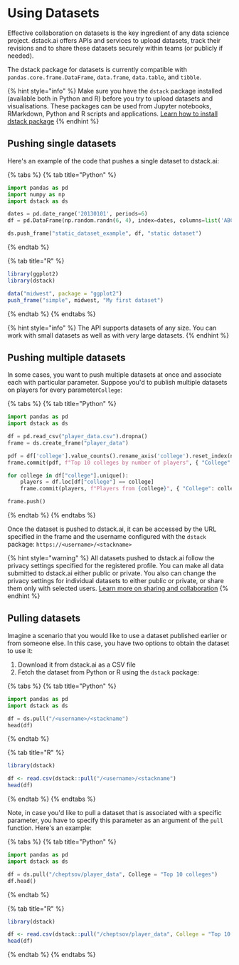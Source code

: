 # Using Datasets

Effective collaboration on datasets is the key ingredient of any data science project. dstack.ai offers APIs and services to upload datasets, track their revisions and to share these datasets securely within teams \(or publicly if needed\).

The dstack package for datasets is currently compatible with `pandas.core.frame.DataFrame`, `data.frame`, `data.table`, and `tibble`.

{% hint style="info" %}
Make sure you have the `dstack` package installed \(available both in Python and R\) before you try to upload datasets and visualisations. These packages can be used from Jupyter notebooks, RMarkdown, Python and R scripts and applications. [Learn how to install dstack package](../in-cloud/installation.md)
{% endhint %}

## Pushing single datasets

Here's an example of the code that pushes a single dataset to dstack.ai:

{% tabs %}
{% tab title="Python" %}
```python
import pandas as pd
import numpy as np
import dstack as ds

dates = pd.date_range('20130101', periods=6)
df = pd.DataFrame(np.random.randn(6, 4), index=dates, columns=list('ABCD'))

ds.push_frame("static_dataset_example", df, "static dataset")
```
{% endtab %}

{% tab title="R" %}
```r
library(ggplot2)
library(dstack)

data("midwest", package = "ggplot2")
push_frame("simple", midwest, "My first dataset")
```
{% endtab %}
{% endtabs %}

{% hint style="info" %}
The API supports datasets of any size. You can work with small datasets as well as with very large datasets.
{% endhint %}

## Pushing multiple datasets <a id="pushing-interactive-visualizations-and-datasets"></a>

In some cases, you want to push multiple datasets at once and associate each with particular parameter. Suppose you'd to publish multiple datasets on players for every parameter`College`:

{% tabs %}
{% tab title="Python" %}
```python
import pandas as pd
import dstack as ds

df = pd.read_csv("player_data.csv").dropna()
frame = ds.create_frame("player_data")

pdf = df['college'].value_counts().rename_axis('college').reset_index(name='players').head(10)
frame.commit(pdf, f"Top 10 colleges by number of players", { "College": "Top 10 colleges" })

for college in df["college"].unique():
    players = df.loc[df["college"] == college]
    frame.commit(players, f"Players from {college}", { "College": college })

frame.push()
```
{% endtab %}
{% endtabs %}

Once the dataset is pushed to dstack.ai, it can be accessed by the URL specified in the frame and the username configured with the `dstack` package: `https://<username>/<stackname>`

{% hint style="warning" %}
All datasets pushed to dstack.ai follow the privacy settings specified for the registered profile. You can make all data submitted to dstack.ai either public or private. You also can change the privacy settings for individual datasets to either public or private, or share them only with selected users. [Learn more on sharing and collaboration](../in-cloud/collaboration.md)
{% endhint %}

## Pulling datasets

Imagine a scenario that you would like to use a dataset published earlier or from someone else. In this case, you have two options to obtain the dataset to use it:

1. Download it from dstack.ai as a CSV file
2. Fetch the dataset from Python or R using the `dstack` package:

{% tabs %}
{% tab title="Python" %}
```python
import pandas as pd
import dstack as ds

df = ds.pull("/<username>/<stackname")
head(df)
```
{% endtab %}

{% tab title="R" %}
```r
library(dstack)    

df <- read.csv(dstack::pull("/<username>/<stackname")
head(df)
```
{% endtab %}
{% endtabs %}

Note, in case you'd like to pull a dataset that is associated with a specific parameter, you have to specify this parameter as an argument of the `pull` function. Here's an example:

{% tabs %}
{% tab title="Python" %}
```python
import pandas as pd
import dstack as ds

df = ds.pull("/cheptsov/player_data", College = "Top 10 colleges")
df.head()
```
{% endtab %}

{% tab title="R" %}
```r
library(dstack)    

df <- read.csv(dstack::pull("/cheptsov/player_data", College = "Top 10 colleges")
head(df)
```
{% endtab %}
{% endtabs %}

